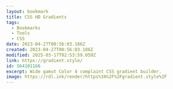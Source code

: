 ```yaml
---
layout: bookmark
title: CSS HD Gradients
tags:
  - Bookmarks
  - Tools
  - CSS
date: 2023-04-27T00:56:03.186Z
created: 2023-04-27T00:56:03.186Z
modified: 2025-03-17T02:53:59.059Z
link: https://gradient.style/
id: 564101166
excerpt: Wide gamut Color 4 complaint CSS gradient builder.
image: https://rdl.ink/render/https%3A%2F%2Fgradient.style%2F
---
```

